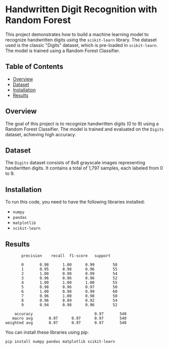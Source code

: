 # Handwritten Digit Recognition with Random Forest

This project demonstrates how to build a machine learning model to recognize handwritten digits using the `scikit-learn` library. The dataset used is the classic "Digits" dataset, which is pre-loaded in `scikit-learn`. The model is trained using a Random Forest Classifier.

## Table of Contents
- [Overview](#overview)
- [Dataset](#dataset)
- [Installation](#installation)
- [Results](#results)

## Overview
The goal of this project is to recognize handwritten digits (0 to 9) using a Random Forest Classifier. The model is trained and evaluated on the `Digits` dataset, achieving high accuracy.

## Dataset
The `Digits` dataset consists of 8x8 grayscale images representing handwritten digits. It contains a total of 1,797 samples, each labeled from 0 to 9.

## Installation
To run this code, you need to have the following libraries installed:
- `numpy`
- `pandas`
- `matplotlib`
- `scikit-learn`

## Results
           precision    recall  f1-score   support

           0       0.98      1.00      0.99        58
           1       0.95      0.98      0.96        55
           2       1.00      0.98      0.99        54
           3       0.96      0.96      0.96        52
           4       1.00      1.00      1.00        55
           5       0.98      0.96      0.97        50
           6       1.00      0.98      0.99        60
           7       0.96      1.00      0.98        50
           8       0.96      0.89      0.92        54
           9       0.94      0.98      0.96        52

        accuracy                           0.97       540
       macro avg       0.97      0.97      0.97       540
    weighted avg       0.97      0.97      0.97       540



You can install these libraries using pip:
```bash
pip install numpy pandas matplotlib scikit-learn
